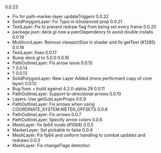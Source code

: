 0.0.23
- Fix for path-marker-layer updateTriggers
0.0.22
- SolidPolygonLayer: Fix Typo in isInstanced prop
0.0.21
- TextLayer: Fix to prevent redraw flag from being set every frame
0.0.20
- package.json: deck.gl now a peerDependency to avoid double installs
0.0.19
- MultiIconLayer: Remove viewportSize in shader and fix getText (#1285)
0.0.18
- TextLayer: fixes
0.0.17
- Bump deck.gl to 5.0.0
0.0.16
- PathOutlineLayer: Fix arrow issue
0.0.15
- ?
0.0.14
- ?
0.0.13
- SolidPolygonLayer: New Layer Added (more performant copy of core layer)
0.0.12
- Bug fixes + build against 4.2.0-alpha.29
0.0.11
- PathOutlineLayer: Support bi-directional arrows
0.0.10
- Layers: Use getSubLayerProps
0.0.9
- PathOutlineLayer: Fix arrows when using COORDINATE_SYSTEM.METER_OFFSETS
0.0.8
- PathOutlineLayer: Fix arrows
0.0.7
- PathOutlineLayer: Specify arrow colors
0.0.6
- MeshLayer: fix fp64 mode (#1068)
0.0.5
- MarkerLayer: Set pickable to false
0.0.4
- MeshLayer: Fix fp64 and uniform handling to combat updates and redraws
0.0.3
- MeshLayer: Fix changeFlags detection
